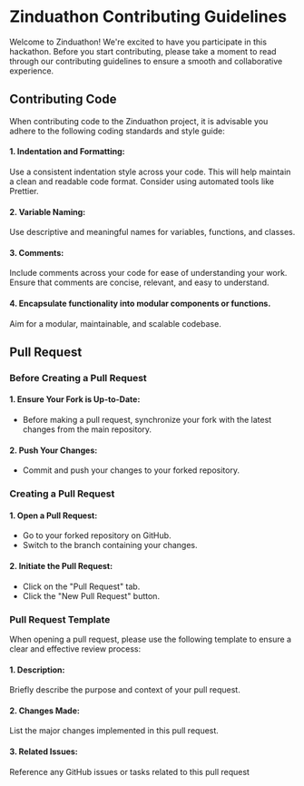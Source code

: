 # Zinduathon Contributing Guidelines

Welcome to Zinduathon! We're excited to have you participate in this hackathon. Before you start contributing, please take a moment to read through our contributing guidelines to ensure a smooth and collaborative experience.

## Contributing Code
When contributing code to the Zinduathon project, it is advisable you adhere to the following coding standards and style guide:

#### 1. Indentation and Formatting:
Use a consistent indentation style across your code. This will help maintain a clean and readable code format. Consider using automated tools like Prettier.

#### 2. Variable Naming:
Use descriptive and meaningful names for variables, functions, and classes.

#### 3. Comments:
Include comments across your code for ease of understanding your work. Ensure that comments are concise, relevant, and easy to understand.

#### 4. Encapsulate functionality into modular components or functions.
Aim for a modular, maintainable, and scalable codebase.

## Pull Request
### Before Creating a Pull Request
#### 1. Ensure Your Fork is Up-to-Date:
- Before making a pull request, synchronize your fork with the latest changes from the main repository.

#### 2. Push Your Changes:
- Commit and push your changes to your forked repository.

### Creating a Pull Request
#### 1. Open a Pull Request:
- Go to your forked repository on GitHub.
- Switch to the branch containing your changes.
  
#### 2. Initiate the Pull Request:

- Click on the "Pull Request" tab.
- Click the "New Pull Request" button.
  
### Pull Request Template
When opening a pull request, please use the following template to ensure a clear and effective review process:

#### 1. Description:
Briefly describe the purpose and context of your pull request.

#### 2. Changes Made:
List the major changes implemented in this pull request.

#### 3. Related Issues:
Reference any GitHub issues or tasks related to this pull request








